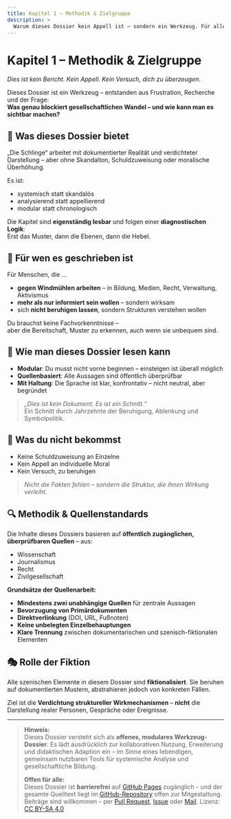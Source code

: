 ```yaml
---
title: Kapitel 1 – Methodik & Zielgruppe
description: >
  Warum dieses Dossier kein Appell ist – sondern ein Werkzeug. Für alle, die verstehen wollen, wie strukturelle Blockade funktioniert – und wie man ihr begegnen kann.
---
```


# Kapitel 1 – Methodik & Zielgruppe

_Dies ist kein Bericht. Kein Appell. Kein Versuch, dich zu überzeugen._

Dieses Dossier ist ein Werkzeug – entstanden aus Frustration, Recherche und der Frage:\
**Was genau blockiert gesellschaftlichen Wandel – und wie kann man es sichtbar machen?**

## 🎯 Was dieses Dossier bietet

„Die Schlinge“ arbeitet mit dokumentierter Realität und verdichteter Darstellung – aber ohne Skandalton, Schuldzuweisung oder moralische Überhöhung.

Es ist:

- systemisch statt skandalös
- analysierend statt appellierend
- modular statt chronologisch

Die Kapitel sind **eigenständig lesbar** und folgen einer **diagnostischen Logik**:\
Erst das Muster, dann die Ebenen, dann die Hebel.

## 👥 Für wen es geschrieben ist

Für Menschen, die …

- **gegen Windmühlen arbeiten** – in Bildung, Medien, Recht, Verwaltung, Aktivismus
- **mehr als nur informiert sein wollen** – sondern wirksam
- sich **nicht beruhigen lassen**, sondern Strukturen verstehen wollen

Du brauchst keine Fachvorkenntnisse –\
aber die Bereitschaft, Muster zu erkennen, auch wenn sie unbequem sind.

## 🧭 Wie man dieses Dossier lesen kann

- **Modular**: Du musst nicht vorne beginnen – einsteigen ist überall möglich
- **Quellenbasiert**: Alle Aussagen sind öffentlich überprüfbar
- **Mit Haltung**: Die Sprache ist klar, konfrontativ – nicht neutral, aber begründet

> _„Dies ist kein Dokument. Es ist ein Schnitt.“_\
> Ein Schnitt durch Jahrzehnte der Beruhigung, Ablenkung und Symbolpolitik.

## 🚫 Was du nicht bekommst

- Keine Schuldzuweisung an Einzelne
- Kein Appell an individuelle Moral
- Kein Versuch, zu beruhigen

> _Nicht die Fakten fehlen – sondern die Struktur, die ihnen Wirkung verleiht._

## 🔍 Methodik & Quellenstandards

Die Inhalte dieses Dossiers basieren auf **öffentlich zugänglichen, überprüfbaren Quellen** – aus:

- Wissenschaft
- Journalismus
- Recht
- Zivilgesellschaft

**Grundsätze der Quellenarbeit:**

- **Mindestens zwei unabhängige Quellen** für zentrale Aussagen
- **Bevorzugung von Primärdokumenten**
- **Direktverlinkung** (DOI, URL, Fußnoten)
- **Keine unbelegten Einzelbehauptungen**
- **Klare Trennung** zwischen dokumentarischen und szenisch-fiktionalen Elementen

## 🎭 Rolle der Fiktion

Alle szenischen Elemente in diesem Dossier sind **fiktionalisiert**.
Sie beruhen auf dokumentierten Mustern, abstrahieren jedoch von konkreten Fällen.

Ziel ist die **Verdichtung struktureller Wirkmechanismen** – **nicht** die Darstellung realer Personen, Gespräche oder Ereignisse.

---

> **Hinweis:**\
> Dieses Dossier versteht sich als **offenes, modulares Werkzeug-Dossier**. Es lädt ausdrücklich zur kollaborativen Nutzung, Erweiterung und didaktischen Adaption ein – im Sinne eines lebendigen, gemeinsam nutzbaren Tools für systemische Analyse und gesellschaftliche Bildung.
>
> **Offen für alle:**\
> Dieses Dossier ist **barrierefrei** auf [GitHub Pages](https://bjoernboettle.github.io/die-schlinge) zugänglich - und der gesamte Quelltext liegt im [GitHub-Repository](https://github.com/bjoernboettle/die-schlinge) offen zur Mitgestaltung.\
> Beiträge sind willkommen – per [Pull Request](https://github.com/bjoernboettle/die-schlinge/pulls), [Issue](https://github.com/bjoernboettle/die-schlinge/issues) oder [Mail](mailto:kontakt@die-schlinge.de).
> Lizenz: [CC BY-SA 4.0](https://creativecommons.org/licenses/by-sa/4.0/deed.de)

<Footer />
